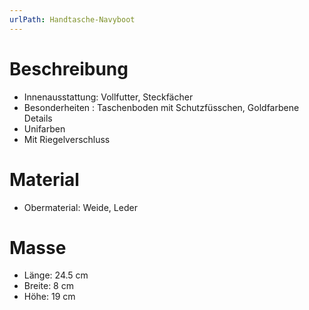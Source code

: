 ```yaml
---
urlPath: Handtasche-Navyboot
---
```


# Beschreibung
- Innenausstattung: Vollfutter, Steckfächer
- Besonderheiten : Taschenboden mit Schutzfüsschen, Goldfarbene Details
- Unifarben
- Mit Riegelverschluss

# Material
- Obermaterial: Weide, Leder

# Masse
- Länge: 24.5 cm
- Breite: 8 cm
- Höhe: 19 cm

